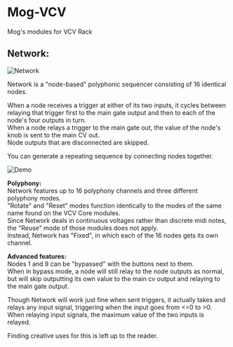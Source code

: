 Mog-VCV
===========================
Mog's modules for VCV Rack

**Network:**
---------------------------
![Network](/doc/network.png)

Network is a "node-based" polyphonic sequencer consisting of 16 identical nodes.

When a node receives a trigger at either of its two inputs, it cycles between relaying that trigger first to the main gate output and then to each of the node's four outputs in turn.  
When a node relays a trigger to the main gate out, the value of the node's knob is sent to the main CV out.  
Node outputs that are disconnected are skipped.

You can generate a repeating sequence by connecting nodes together.

![Demo](/doc/network_demo.png)

**Polyphony:**  
Network features up to 16 polyphony channels and three different polyphony modes.  
"Rotate" and "Reset" modes function identically to the modes of the same name found on the VCV Core modules.  
Since Network deals in continuous voltages rather than discrete midi notes, the "Reuse" mode of those modules does not apply.  
Instead, Network has "Fixed", in which each of the 16 nodes gets its own channel.

**Advanced features:**  
Nodes 1 and 9 can be "bypassed" with the buttons next to them.  
When in bypass mode, a node will still relay to the node outputs as normal, but will skip outputting its own value to the main cv output and relaying to the main gate output.

Though Network will work just fine when sent triggers, it actually takes and relays any input signal, triggering when the input goes from <=0 to >0.  
When relaying input signals, the maximum value of the two inputs is relayed.

Finding creative uses for this is left up to the reader.
